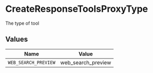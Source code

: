 # CreateResponseToolsProxyType

The type of tool


## Values

| Name                 | Value                |
| -------------------- | -------------------- |
| `WEB_SEARCH_PREVIEW` | web_search_preview   |